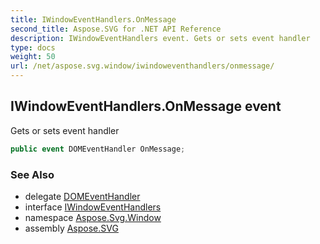 ```yaml
---
title: IWindowEventHandlers.OnMessage
second_title: Aspose.SVG for .NET API Reference
description: IWindowEventHandlers event. Gets or sets event handler
type: docs
weight: 50
url: /net/aspose.svg.window/iwindoweventhandlers/onmessage/
---
```

## IWindowEventHandlers.OnMessage event

Gets or sets event handler

```csharp
public event DOMEventHandler OnMessage;
```

### See Also

* delegate [DOMEventHandler](../../../aspose.svg.dom.events/domeventhandler/)
* interface [IWindowEventHandlers](../)
* namespace [Aspose.Svg.Window](../../../aspose.svg.window/)
* assembly [Aspose.SVG](../../../)
